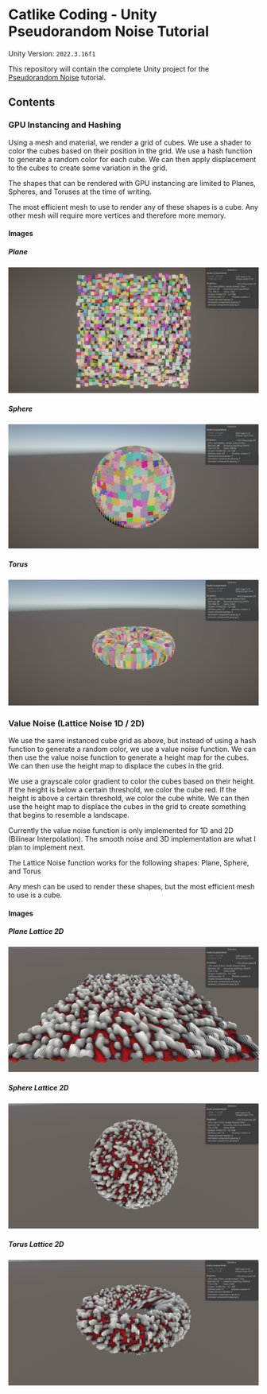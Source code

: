 # Catlike Coding - Unity Pseudorandom Noise Tutorial

Unity Version: `2022.3.16f1`

This repository will contain the complete Unity project for the [Pseudorandom Noise](https://catlikecoding.com/unity/tutorials/pseudorandom-noise/value-noise/) tutorial.

## Contents

### GPU Instancing and Hashing

Using a mesh and material, we render a grid of cubes. We use a shader to color the cubes based on their position in the grid. We use a hash function to generate a random color for each cube. We can then apply displacement to the cubes to create some variation in the grid.

The shapes that can be rendered with GPU instancing are limited to Planes, Spheres, and Toruses at the time of writing. 

The most efficient mesh to use to render any of these shapes is a cube. Any other mesh will require more vertices and therefore more memory.

#### Images

##### Plane

![plane](Images/Hashing/Plane.png)

##### Sphere

![Sphere](Images/Hashing/Sphere.png)

##### Torus

![Torus](Images/Hashing/Torus.png)

### Value Noise (Lattice Noise 1D / 2D)

We use the same instanced cube grid as above, but instead of using a hash function to generate a random color, we use a value noise function. We can then use the value noise function to generate a height map for the cubes. We can then use the height map to displace the cubes in the grid.

We use a grayscale color gradient to color the cubes based on their height. If the height is below a certain threshold, we color the cube red. If the height is above a certain threshold, we color the cube white. We can then use the height map to displace the cubes in the grid to create something that begins to resemble a landscape.

Currently the value noise function is only implemented for 1D and 2D (Bilinear Interpolation). The smooth noise and 3D implementation are what I plan to implement next.

The Lattice Noise function works for the following shapes: Plane, Sphere, and Torus

Any mesh can be used to render these shapes, but the most efficient mesh to use is a cube.

#### Images

##### Plane Lattice 2D 
![Plane](Images/Lattice/Plane%202D.png)

##### Sphere Lattice 2D
![Sphere](Images/Lattice/Sphere%202D.png)

##### Torus Lattice 2D
![Torus](Images/Lattice/Torus%202D.png)